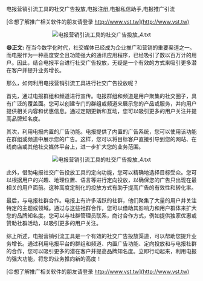 电报营销引流工具的社交广告投放,电报注册,电报私信助手,电报推广引流

[😍想了解推广相关软件的朋友请登录 http://www.vst.tw](http://www.vst.tw)

 <center><img src="https://vst.tw/MP4/tuiguang/png/6.png" alt="电报营销引流工具的社交广告投放_4.txt"></center>

**😄正文:**
在当今数字化时代，社交媒体已经成为企业推广和营销的重要渠道之一。而电报作为一种高度安全且功能强大的通讯应用程序，已经吸引了数以百万计的用户。因此，结合电报平台进行社交广告投放，无疑是一个有效的方式来吸引更多潜在客户并提升业务增长。

那么，如何利用电报营销引流工具进行社交广告投放呢？

首先，通过电报群组和频道进行宣传。电报群组和频道是用户聚集的社交圈子，具有广泛的覆盖面。您可以创建专门的群组或频道来展示您的产品或服务，并向用户提供相关内容和优惠信息。通过定期更新和互动，您可以吸引更多的用户关注并提高品牌知名度。

其次，利用电报内置的广告功能。电报提供了内置的广告系统，您可以使用该功能在群组或频道中展示您的广告。这样，您可以将目标客户直接引导到您的网站、在线商店或其他社交媒体平台上，进一步扩大您的业务范围。

 <center><img src="https://vst.tw/MP4/tuiguang/png/0.png" alt="电报营销引流工具的社交广告投放_4.txt"></center>

此外，借助电报社交广告投放工具的定向功能，您可以精确地选择目标受众。您可以根据用户的兴趣、地理位置、语言等进行定向投放，以确保您的广告只出现在最相关的用户面前。这种高度定制化的投放方式有助于提高广告的有效性和转化率。

最后，与电报社群合作。电报上有许多活跃的社群，他们聚集了大量的用户并关注特定的主题或领域。通过与这些社群合作，您可以借助其影响力和用户群体来扩大您的品牌知名度。您可以与社群管理员联系，商讨合作方式，例如提供独家优惠或赞助社群活动，以吸引更多的用户关注。

综上所述，电报营销引流工具是一个有效的社交广告投放渠道，可以帮助您提升业务增长。通过利用电报平台的群组和频道、内置广告功能、定向投放和与电报社群的合作，您可以吸引更多的潜在客户并提高品牌知名度。立即行动起来，利用电报的强大功能，将您的业务推向新的高度！

[😍想了解推广相关软件的朋友请登录 http://www.vst.tw](http://www.vst.tw)



